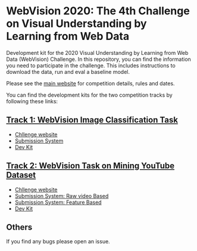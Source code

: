 # WebVision 2020: The 4th Challenge on Visual Understanding by Learning from Web Data

Development kit for the 2020 Visual Understanding by Learning from Web Data (WebVision) Challenge. In this repository, you can find the information you need to participate in the challenge. This includes instructions to download the data, run and eval a baseline model. 

Please see the [main website](https://www.vision.ee.ethz.ch/webvision/challenge.html) for competition details, rules and dates.

You can find the development kits for the two competition tracks by following these links:
## [Track 1: WebVision Image Classification Task](./classification)
+ [Chllenge website](https://www.vision.ee.ethz.ch/webvision/challenge.html)
+ [Submission System](https://competitions.codalab.org/competitions/23162)
+ [Dev Kit](./classification)
## [Track 2: WebVision Task on Mining YouTube Dataset](./videolearning)
+ [Chllenge website](https://hildekuehne.github.io/projects/Webvision_CVPR2020/index.html)
+ [Submission System: Raw video Based](https://competitions.codalab.org/competitions/)
+ [Submission System: Feature Based](https://competitions.codalab.org/competitions/)
+ [Dev Kit](./videolearning)

## Others
If you find any bugs please open an issue.
